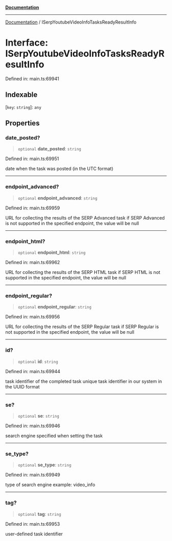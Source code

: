 [**Documentation**](../README.md)

***

[Documentation](../README.md) / ISerpYoutubeVideoInfoTasksReadyResultInfo

# Interface: ISerpYoutubeVideoInfoTasksReadyResultInfo

Defined in: main.ts:69941

## Indexable

\[`key`: `string`\]: `any`

## Properties

### date\_posted?

> `optional` **date\_posted**: `string`

Defined in: main.ts:69951

date when the task was posted (in the UTC format)

***

### endpoint\_advanced?

> `optional` **endpoint\_advanced**: `string`

Defined in: main.ts:69959

URL for collecting the results of the SERP Advanced task
if SERP Advanced is not supported in the specified endpoint, the value will be null

***

### endpoint\_html?

> `optional` **endpoint\_html**: `string`

Defined in: main.ts:69962

URL for collecting the results of the SERP HTML task
if SERP HTML is not supported in the specified endpoint, the value will be null

***

### endpoint\_regular?

> `optional` **endpoint\_regular**: `string`

Defined in: main.ts:69956

URL for collecting the results of the SERP Regular task
if SERP Regular is not supported in the specified endpoint, the value will be null

***

### id?

> `optional` **id**: `string`

Defined in: main.ts:69944

task identifier of the completed task
unique task identifier in our system in the UUID format

***

### se?

> `optional` **se**: `string`

Defined in: main.ts:69946

search engine specified when setting the task

***

### se\_type?

> `optional` **se\_type**: `string`

Defined in: main.ts:69949

type of search engine
example: video_info

***

### tag?

> `optional` **tag**: `string`

Defined in: main.ts:69953

user-defined task identifier
